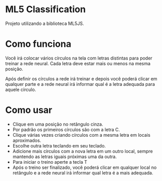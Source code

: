 # ML5 Classification

Projeto utilizando a biblioteca ML5JS. 

# Como funciona

Você irá colocar vários círculos na tela com letras distintas para poder treinar a rede neural. Cada letra deve estar mais ou menos na mesma posição.

Após definir os círculos a rede irá treinar e depois você poderá clicar em qualquer parte e a rede neural irá informar qual é a letra adequada para aquele círculo.

# Como usar

- Clique em uma posição no retângulo cinza.
- Por padrão os primeiros círculos são com a letra C.
- Clique várias vezes criando círculos com a mesma letra em locais aproximados.
- Escolhe outra letra teclando em seu teclado.
- Adicione mais círculos com a nova letra em um outro local, sempre mantendo as letras iguais próximas uma da outra.
- Para iniciar o treino aperte a tecla T
- Após o treino ser finalizado, você poderá clicar em qualquer local no retângulo e a rede neural irá informar qual letra é a mais adequada.
